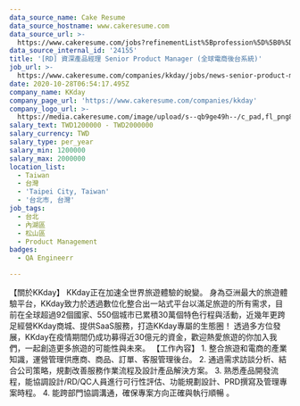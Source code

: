 ```yaml
---
data_source_name: Cake Resume
data_source_hostname: www.cakeresume.com
data_source_url: >-
  https://www.cakeresume.com/jobs?refinementList%5Bprofession%5D%5B0%5D=engineering_qa-engineer&refinementList%5Bsalary_currency%5D=TWD&range%5Bsalary_range%5D%5Bmin%5D=800096
data_source_internal_id: '24155'
title: '[RD] 資深產品經理 Senior Product Manager (全球電商後台系統)'
job_url: >-
  https://www.cakeresume.com/companies/kkday/jobs/news-senior-product-manager-app
date: 2020-10-28T06:54:17.495Z
company_name: KKday
company_page_url: 'https://www.cakeresume.com/companies/kkday'
company_logo_url: >-
  https://media.cakeresume.com/image/upload/s--qb9ge49h--/c_pad,fl_png8,h_200,w_200/v1666342333/cmu3q58jezs7zkvpeprv.png
salary_text: TWD1200000 - TWD2000000
salary_currency: TWD
salary_type: per_year
salary_min: 1200000
salary_max: 2000000
location_list:
  - Taiwan
  - 台灣
  - 'Taipei City, Taiwan'
  - '台北市, 台灣'
job_tags:
  - 台北
  - 內湖區
  - 松山區
  - Product Management
badges:
  - QA Engineerr

---
```


【關於KKday】 KKday正在加速全世界旅遊體驗的蛻變。 身為亞洲最大的旅遊體驗平台，KKday致力於透過數位化整合出一站式平台以滿足旅遊的所有需求，目前在全球超過92個國家、550個城市已累積30萬個特色行程與活動，近幾年更跨足經營KKday商城、提供SaaS服務，打造KKday專屬的生態圈！ 透過多方位發展，KKday在疫情期間仍成功募得近30億元的資金，歡迎熱愛旅遊的你加入我們，一起創造更多旅遊的可能性與未來。 【工作內容】 1. 整合旅遊和電商的產業知識，運營管理供應商、商品、訂單、客服管理後台。 2. 通過需求訪談分析、結合公司策略，規劃改善服務作業流程及設計產品解決方案。 3. 熟悉產品開發流程，能協調設計/RD/QC人員進行可行性評估、功能規劃設計、PRD撰寫及管理專案時程。 4. 能跨部門協調溝通，確保專案方向正確與執行順暢 。